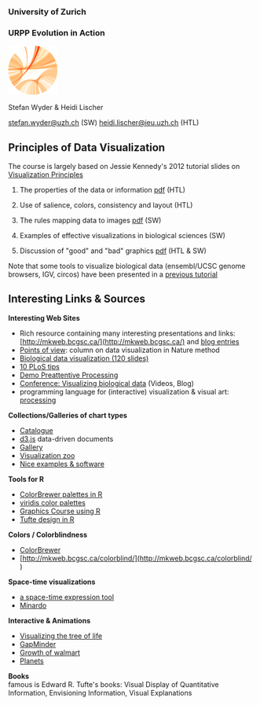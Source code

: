 ### University of Zurich
### URPP Evolution in Action
![URPP logo](Logo_URPP_kl2.png)

Stefan Wyder & Heidi Lischer

stefan.wyder@uzh.ch (SW)
heidi.lischer@ieu.uzh.ch (HTL)



## Principles of Data Visualization  
  
  
The course is largely based on Jessie Kennedy's 2012 tutorial slides on [Visualization Principles](http://mkweb.bcgsc.ca/vizbi/2012/)
    
  
1. The properties of the data or information [pdf](URPP_Tutorial_PrinciplesOfDataVisualization_HTL.pdf) (HTL)

2. Use of salience, colors, consistency and layout (HTL)

3. The rules mapping data to images [pdf](URPP_Tutorial_DataVisualization_SW.pdf) (SW)

4. Examples of effective visualizations in biological sciences (SW)

5. Discussion of "good" and "bad" graphics [pdf](AllFigureExamples.pdf) (HTL & SW)
  
  
Note that some tools to visualize biological data (ensembl/UCSC genome browsers, IGV, circos) have been presented in a [previous tutorial](https://github.com/milchmolch/Genomic_Visualization)


## Interesting Links & Sources

**Interesting Web Sites**  
- Rich resource containing many interesting presentations and links: [http://mkweb.bcgsc.ca/](http://mkweb.bcgsc.ca/) and [blog entries](http://mkweb.bcgsc.ca/news/)  
- [Points of view](http://clearscience.info/wp/?p=546): column on data visualization in Nature method  
- [Biological data visualization (120 slides)](http://gehlenborg.com/wp-content/uploads/nils-gehlenborg_infovis-and-cancer-symposium_biovis-introduction-tutorial-part2.pdf)
- [10 PLoS tips](http://journals.plos.org/ploscompbiol/article?id=10.1371/journal.pcbi.1003833)  
- [Demo Preattentive Processing](https://www.csc.ncsu.edu/faculty/healey/PP/index.html)  
- [Conference: Visualizing biological data](https://vizbi.org/) (Videos, Blog)
- programming language for (interactive) visualization & visual art: [processing](https://processing.org/)  
  
**Collections/Galleries of chart types**  
- [Catalogue](http://www.datavizcatalogue.com/)  
- [d3.js](https://github.com/d3/d3/wiki/Gallery) data-driven documents  
- [Gallery](http://vcg.informatik.uni-rostock.de/~hs162/treeposter/poster.html#Matela2011)
- [Visualization zoo](http://cacm.acm.org/magazines/2010/6/92482-a-tour-through-the-visualization-zoo/pdf)  
- [Nice examples & software](https://public.tableau.com/s/)  
   
**Tools for R**  
- [ColorBrewer palettes in R](https://cran.r-project.org/web/packages/RColorBrewer/index.html)  
- [viridis color palettes](https://cran.r-project.org/web/packages/viridis/vignettes/intro-to-viridis.html)
- [Graphics Course using R](http://biostat.mc.vanderbilt.edu/wiki/pub/Main/StatGraphCourse/graphscourse.pdf)
- [Tufte design in R](http://motioninsocial.com/tufte/)  

  
**Colors / Colorblindness**  
- [ColorBrewer](http://colorbrewer2.org/)  
- [http://mkweb.bcgsc.ca/colorblind/](http://mkweb.bcgsc.ca/colorblind/ )

**Space-time visualizations**  
 - [a space-time expression tool](http://www.cs.utah.edu/~miriah/multeesum/)  
 - [Minardo](https://minardo.org/)  

**Interactive & Animations**  
- [Visualizing the tree of life](http://get.carrotsearch.com/foamtree/demo/demos/large.html)
- [GapMinder](http://graphs.gapminder.org/world/#$majorMode=chart$is;shi=t;ly=2003;lb=f;il=t;fs=11;al=30;stl=t;st=t;nsl=t;se=t$wst;tts=C$ts;sp=6;ti=2007$zpv;v=0$inc_x;mmid$)  
- [Growth of walmart](http://projects.flowingdata.com/walmart/)  
- [Planets](http://www.nytimes.com/interactive/science/space/keplers-tally-of-planets.html)  
  
**Books**  
famous is Edward R. Tufte's books: Visual Display of Quantitative Information, Envisioning Information, Visual Explanations 
